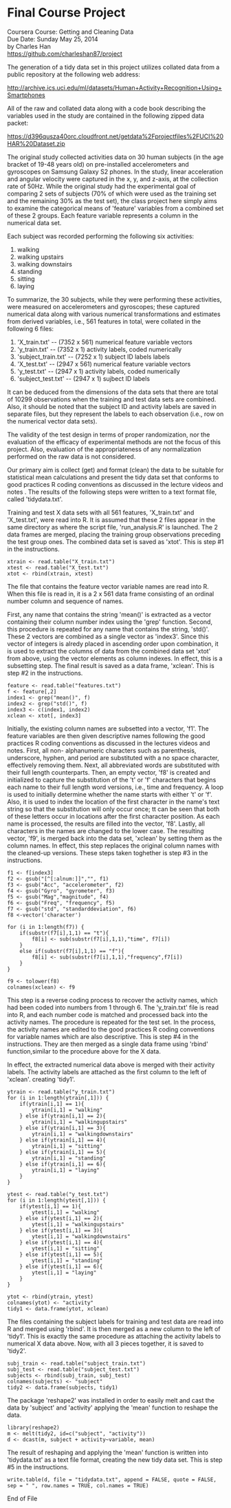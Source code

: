 Final Course Project 
========================================================

Coursera Course: Getting and Cleaning Data  
Due Date: Sunday May 25, 2014  
by Charles Han  
https://github.com/charleshan87/project  


The generation of a tidy data set in this project utilizes collated data from a public repository at the following web address:

http://archive.ics.uci.edu/ml/datasets/Human+Activity+Recognition+Using+Smartphones 

All of the raw and collated data along with a code book describing the variables used in the study are contained in the following zipped data packet:

https://d396qusza40orc.cloudfront.net/getdata%2Fprojectfiles%2FUCI%20HAR%20Dataset.zip 

The original study collected activities data on 30 human subjects (in the age bracket of 19-48 years old) on pre-installed accelerometers and gyroscopes on Samsung Galaxy S2 phones. In the study, linear acceleration and angular velocity were captured in the x, y, and z-axis, at the collection rate of 50Hz. While the original study had the 
experimental goal of comparing 2 sets of subjects (70% of which were used as the training set and the remaining 30% as the test set), the class project here simply aims to examine the categorical means of 'feature' variables from a combined set of these 2 groups. Each feature variable represents a column in the numerical data set.

Each subject was recorded performing the following six activities:

1) walking   
2) walking upstairs     
3) walking downstairs    
4) standing   
5) sitting   
6) laying  

To summarize, the 30 subjects, while they were performing these activities, were measured on accelerometers and gyroscopes; these captured numerical data along with various numerical transformations and estimates from derived variables, i.e., 561 features in total, were collated in the following 6 files:

1) 'X_train.txt'  -- (7352 x 561) numerical feature variable vectors
2) 'y_train.txt'  -- (7352 x 1) activity labels, coded numerically
3) 'subject_train.txt' -- (7252 x 1) subject ID labels labels
4) 'X_test.txt'  --  (2947 x 561) numerical feature variable vectors
5) 'y_test.txt' -- (2947 x 1) activity labels, coded numerically
6) 'subject_test.txt' -- (2947 x 1) sujbect ID labels

It can be deduced from the dimensions of the data sets that there are total of 10299 observations when the training and test data sets are combined. Also, it should be noted that the subject ID and activity labels are saved in separate files, but they represent the labels to each observation (i.e., row on the numerical vector data sets).

The validity of the test design in terms of proper randomization, nor the evaluation of the efficacy of experimental methods are not the focus of this project. Also, evaluation of the appropriateness of any normalization performed on the raw data is not considered. 
 
Our primary aim is collect (get) and format (clean) the data to be suitable for statistical mean calculations and present the tidy data set that conforms to good practices R coding conventions as discussed in the lecture videos and notes . The results of the following steps were written to a text format file, called 'tidydata.txt'. 


Training and test X data sets with all 561 features,  'X_train.txt' and 'X_test.txt', were read into R. It is assumed that these 2 files appear in the same directory as where the script file, 'run_analysis.R' is launched. The 2 data frames are merged, placing the training group observations preceding the test group ones. The combined data set is saved as 'xtot'. This is step #1 in the instructions.


```{r}
xtrain <- read.table("X_train.txt")
xtest <- read.table("X_test.txt")
xtot <- rbind(xtrain, xtest)
```

The file that contains the feature vector variable names are read into R. When this file is read in, it is a 2 x 561 data frame consisting of an ordinal number column and sequence of names. 

First, any name that contains the string 'mean()' is extracted as a vector containing their column number index using the 'grep' function. Second, this procedure is repeated for any name that contains the string, 'std()'. These 2 vectors are combined as a single vector as 'index3'. Since this vector of integers is alredy placed in ascending order upon combination, it is used to extract the columns of data from the combined data set 'xtot' from above, using the vector elements as column indexes. In effect, this is a subsetting step. The final result is saved as a data frame, 'xclean'. This is step #2 in the instructions. 

```{r}
feature <- read.table("features.txt")
f <- feature[,2]
index1 <- grep("mean()", f)
index2 <- grep("std()", f)
index3 <- c(index1, index2)
xclean <- xtot[, index3]
```

Initially, the existing column names are subsetted into a vector, 'f1'. The feature variables are then given descriptive names following the good practices R coding conventions as discussed in the lectures videos and notes. First, all non- alphanumeric characters such as parenthesis, underscore, hyphen, and period are substituted with a no space character, effectively removing them. Next, all abbreviated words are substituted with their full length counterparts. Then, an empty vector, 'f8' is created and initialized to capture the substitution of the 't' or 'f' characters that begins each name to their full length word versions, i.e., time and frequency. A loop is used to initially determine whether the name starts with either 't' or 'f'. Also, it is used to index the location of the first character in the name's text string so that the substitution will only occur once; tt can be seen that both of these letters occur in locations after the first character position. As each name is processed, the results are filled into the vector, 'f8'. Lastly, all characters in the names are changed to the lower case. The resulting vector, 'f9', is merged back into the data set, 'xclean' by setting them as the column names. In effect, this step replaces the original column names with the cleaned-up versions. These steps taken toghether is step #3 in the instructions.

```{r}
f1 <- f[index3]
f2 <- gsub("[^[:alnum:]]","", f1)
f3 <- gsub("Acc", "accelerometer", f2)
f4 <- gsub("Gyro", "gyrometer", f3)
f5 <- gsub("Mag","magnitude", f4)
f6 <- gsub("Freq", "frequency", f5)
f7 <- gsub("std", "standarddeviation", f6)
f8 <-vector('character')

for (i in 1:length(f7)) {
    if(substr(f7[i],1,1) == "t"){
        f8[i] <- sub(substr(f7[i],1,1),"time", f7[i])
    } 
    else if(substr(f7[i],1,1) == "f"){
        f8[i] <- sub(substr(f7[i],1,1),"frequency",f7[i])
    }
}

f9 <- tolower(f8)
colnames(xclean) <- f9
```

This step is a reverse coding process to recover the activity names, which had been coded into numbers from 1 through 6. The 'y_train.txt' file is read into R, and each number code is matched and processed back into the activity names. The procedure is repeated for the test set.  In the process, the activity names are edited to the good practices R coding conventions for variable names which are also descriptive. This is step #4 in the instructions. They are then merged as a single data frame using 'rbind' function,similar to the procedure above for the X data.

In effect, the extracted numerical data above is merged with their activity labels. The activity labels are attached as the first column to the left of 'xclean'. creating 'tidy1'.

```{r}
ytrain <- read.table("y_train.txt")
for (i in 1:length(ytrain[,1])) {
    if(ytrain[i,1] == 1){
      	ytrain[i,1] = "walking"
	} else if(ytrain[i,1] == 2){
		ytrain[i,1] = "walkingupstairs"
	} else if(ytrain[i,1] == 3){
		ytrain[i,1] = "walkingdownstairs"
	} else if(ytrain[i,1] == 4){
		ytrain[i,1] = "sitting"
	} else if(ytrain[i,1] == 5){
		ytrain[i,1] = "standing"
	} else if(ytrain[i,1] == 6){
		ytrain[i,1] = "laying"
	} 
}

ytest <- read.table("y_test.txt")
for (i in 1:length(ytest[,1])) {
	if(ytest[i,1] == 1){
  		ytest[i,1] = "walking"
	} else if(ytest[i,1] == 2){
		ytest[i,1] = "walkingupstairs"
	} else if(ytest[i,1] == 3){
		ytest[i,1] = "walkingdownstairs"
	} else if(ytest[i,1] == 4){
		ytest[i,1] = "sitting"
	} else if(ytest[i,1] == 5){
		ytest[i,1] = "standing"
	} else if(ytest[i,1] == 6){
		ytest[i,1] = "laying"
	} 
}

ytot <- rbind(ytrain, ytest)
colnames(ytot) <- "activity"
tidy1 <- data.frame(ytot, xclean)
```

The files containing the subject labels for training and test data are read into R and merged using 'rbind'. It is then merged as a new column to the left of 'tidy1'. This is exactly the same procedure as attaching the activity labels to numerical X data above. Now, with all 3 pieces together, it is saved to 'tidy2'.

```{r}
subj_train <- read.table("subject_train.txt")
subj_test <- read.table("subject_test.txt")
subjects <- rbind(subj_train, subj_test)
colnames(subjects) <- "subject"
tidy2 <- data.frame(subjects, tidy1)
```

The package 'reshape2' was installed in order to easily melt and cast the data by 'subject' and 'activity' applying the 'mean' function to reshape the data.

```{r}
library(reshape2)
m <- melt(tidy2, id=c("subject", "activity"))
d <- dcast(m, subject + activity~variable, mean)
```

The result of reshaping and applying the 'mean' function is written into 'tidydata.txt' as a text file format, creating the new tidy data set. This is step #5 in the instructions.

```{r}
write.table(d, file = "tidydata.txt", append = FALSE, quote = FALSE, sep = " ", row.names = TRUE, col.names = TRUE)
```

End of File
